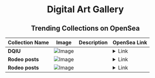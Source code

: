 <div align="center">

# Digital Art Gallery

## Trending Collections on OpenSea

| Collection Name                       | Image                                                                                     | Description                       | OpenSea Link                                                                                          |
|---------------------------------------|-------------------------------------------------------------------------------------------|-----------------------------------|--------------------------------------------------------------------------------------------------------|
| **DQIU** | ![Image](https://i.seadn.io/s/raw/files/337fbfad314a5d7b876f1b7b4b5db37f.jpg?w=500&auto=format?w=200&auto=format) |  | <details><summary>Link</summary>[DQIU](https://opensea.io/collection/dqiu)</details> |
| **Rodeo posts** | ![Image](https://i.seadn.io/gae/QGF1gguCEPz1mXUHUumoNVqk74Vo04fi9eKut8w0kC9XWenWudU7mQnH2V8ccSZUVdEz-5b-OxaK24gGdGnexBb5yPKg1v8cimSY0g?w=500&auto=format?w=200&auto=format) |  | <details><summary>Link</summary>[Rodeo posts](https://opensea.io/collection/rodeo-posts-5183)</details> |
| **Rodeo posts** | ![Image](https://i.seadn.io/s/raw/files/868b29d52a3bfc6e07802fe1348071dd.jpg?w=500&auto=format?w=200&auto=format) |  | <details><summary>Link</summary>[Rodeo posts](https://opensea.io/collection/rodeo-posts-5182)</details> |

</div>